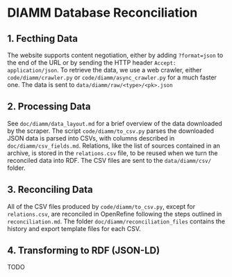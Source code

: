 # DIAMM Database Reconciliation

## 1. Fecthing Data

The website supports content negotiation, either by adding `?format=json` to the end of the URL or by sending the HTTP header `Accept: application/json`. To retrieve the data, we use a web crawler, either `code/diamm/crawler.py` or `code/diamm/async_crawler.py` for a much faster one. The data is sent to `data/diamm/raw/<type>/<pk>.json`

## 2. Processing Data

See `doc/diamm/data_layout.md` for a brief overview of the data downloaded by the scraper. The script `code/diamm/to_csv.py` parses the downloaded JSON data is parsed into CSVs, with columns described in `doc/diamm/csv_fields.md`. Relations, like the list of sources contained in an archive, is stored in the `relations.csv` file, to be reused when we turn the reconciled data into RDF. The CSV files are sent to the `data/diamm/csv/` folder.

## 3. Reconciling Data

All of the CSV files produced by `code/diamm/to_csv.py`, except for `relations.csv`, are reconciled in OpenRefine following the steps outlined in `reconciliation.md`. The folder `doc/diamm/reconciliation_files` contains the history and export template files for each CSV.

## 4. Transforming to RDF (JSON-LD)

TODO
